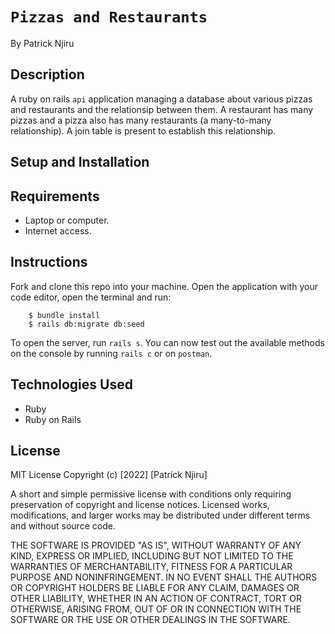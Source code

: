 # `Pizzas and Restaurants`
By Patrick Njiru

## Description
A ruby on rails `api` application managing a database about various pizzas and restaurants and the relationsip between them. A restaurant has many pizzas and a pizza also has many restaurants (a many-to-many relationship). A join table is present to establish this relationship.

## Setup and Installation
## Requirements
- Laptop or computer.
- Internet access.

## Instructions
Fork and clone this repo into your machine. Open the application with your code editor, open the terminal and run: 
```console
    $ bundle install
    $ rails db:migrate db:seed
```

To open the server, run `rails s`. You can now test out the available methods on the console by running `rails c` or on `postman`.

## Technologies Used
- Ruby
- Ruby on Rails
## License

MIT License
Copyright (c) [2022] [Patrick Njiru]

A short and simple permissive license with conditions only requiring preservation of copyright and license notices. Licensed works, modifications, and larger works may be distributed under different terms and without source code.

THE SOFTWARE IS PROVIDED "AS IS", WITHOUT WARRANTY OF ANY KIND, EXPRESS OR IMPLIED, INCLUDING BUT NOT LIMITED TO THE WARRANTIES OF MERCHANTABILITY, FITNESS FOR A PARTICULAR PURPOSE AND NONINFRINGEMENT. IN NO EVENT SHALL THE AUTHORS OR COPYRIGHT HOLDERS BE LIABLE FOR ANY CLAIM, DAMAGES OR OTHER LIABILITY, WHETHER IN AN ACTION OF CONTRACT, TORT OR OTHERWISE, ARISING FROM, OUT OF OR IN CONNECTION WITH THE SOFTWARE OR THE USE OR OTHER DEALINGS IN THE SOFTWARE.
